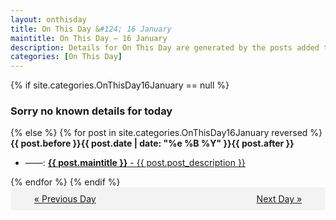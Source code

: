 ```yaml
---
layout: onthisday
title: On This Day &#124; 16 January
maintitle: On This Day — 16 January
description: Details for On This Day are generated by the posts added to the website so the content is subject to changes/updates over time.
categories: [On This Day]
---
```


{% if site.categories.OnThisDay16January == null %}
<h3>Sorry no known details for today</h3>
{% else %}
{% for post in site.categories.OnThisDay16January reversed %}
<strong>{{ post.before }}{{ post.date | date: "%e %B %Y" }}{{ post.after }}</strong>
<ul>
<li> ——: <a class="{{ post.class }}" href="{{ post.url }}"><strong>{{ post.maintitle }}</strong> - {{ post.post_description }}</a></li>
</ul>
{% endfor %}
{% endif %}
<br />
<div style="background-color: #f3f3f3; padding: 10px; border-radius: 5px; text-align: center; display: flex; justify-content: space-evenly;">
<a href="/onthisday/01/01-15">« Previous Day</a>
<span style="visibility:hidden;">[ Visit Leap Year February 29 ]</span>
<a href="/onthisday/01/01-17">Next Day »</a>
</div>
